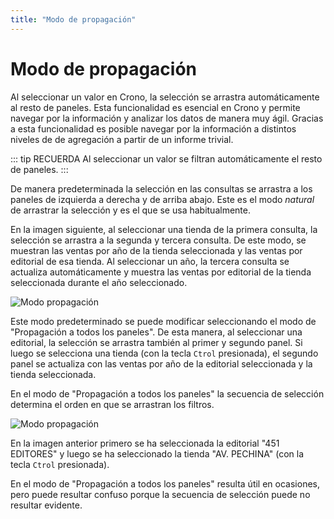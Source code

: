 ```yaml
---
title: "Modo de propagación"
---
```




# Modo de propagación

Al seleccionar un valor en Crono, la selección se arrastra automáticamente al resto de paneles. Esta funcionalidad es esencial en Crono y permite navegar por la información y analizar los datos de manera muy ágil. Gracias a esta funcionalidad es posible navegar por la información a distintos niveles de de agregación a partir de un informe trivial.

::: tip RECUERDA
Al seleccionar un valor se filtran automáticamente el resto de paneles.
:::

De manera predeterminada la selección en las consultas se arrastra a los paneles de izquierda a derecha y de arriba abajo. Este es el modo *natural* de arrastrar la selección y es el que se usa habitualmente.


En la imagen siguiente, al seleccionar una tienda de la primera consulta, la selección se arrastra a la segunda y tercera consulta. De este modo, se muestran las ventas por año de la tienda seleccionada y las ventas por editorial de esa tienda. Al seleccionar un año, la tercera consulta se actualiza automáticamente y muestra las ventas por editorial de la tienda seleccionada durante el año seleccionado.

![Modo propagación](/images/analysis/ModoPropagacion.png)

Este modo predeterminado se puede modificar seleccionando el modo de "Propagación a todos los paneles". De esta manera, al seleccionar una editorial, la selección se arrastra también al primer y segundo panel. Si luego se selecciona una tienda (con la tecla `Ctrol` presionada), el segundo panel se actualiza con las ventas por año de la editorial seleccionada y la tienda seleccionada.

En el modo de "Propagación a todos los paneles" la secuencia de selección determina el orden en que se arrastran los filtros.

![Modo propagación](/images/analysis/ModoPropagacion2.png)

En la imagen anterior primero se ha seleccionada la editorial "451 EDITORES" y luego se ha seleccionado la tienda "AV. PECHINA" (con la tecla `Ctrol` presionada).


En el modo de "Propagación a todos los paneles" resulta útil en ocasiones, pero puede resultar confuso porque la secuencia de selección puede no resultar evidente.

